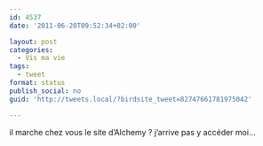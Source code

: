 ```yaml
---
id: 4537
date: '2011-06-20T09:52:34+02:00'

layout: post
categories:
  - Vis ma vie
tags:
  - tweet
format: status
publish_social: no
guid: 'http://tweets.local/?birdsite_tweet=82747661781975042'

---
```


il marche chez vous le site d’Alchemy ? j’arrive pas y accéder moi…